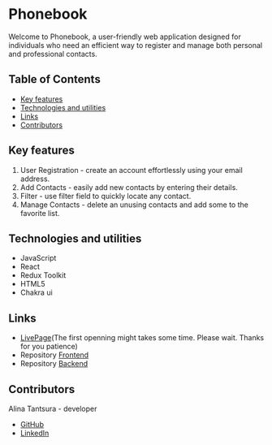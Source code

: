 # Phonebook

Welcome to Phonebook, a user-friendly web application designed for individuals
who need an efficient way to register and manage both personal and professional
contacts.

## Table of Contents

- [Key features](#key-features)
- [Technologies and utilities](#technologies-and-utilities)
- [Links](#links)
- [Contributors](#contributors)

## Key features

1. User Registration - create an account effortlessly using your email address.
2. Add Contacts - easily add new contacts by entering their details.
3. Filter - use filter field to quickly locate any contact.
4. Manage Contacts - delete an unusing contacts and add some to the favorite
   list.

## Technologies and utilities

- JavaScript
- React
- Redux Toolkit
- HTML5
- Chakra ui

## Links

- [LivePage](https://alinatantsura.github.io/phonebook/)(The first openning
  might takes some time. Please wait. Thanks for you patience)
- Repository [Frontend](https://github.com/AlinaTantsura/phonebook)
- Repository [Backend](https://github.com/AlinaTantsura/contactsListBackend)

## Contributors

Alina Tantsura - developer

- [GitHub](https://github.com/AlinaTantsura)
- [LinkedIn](https://www.linkedin.com/in/alina-tantsura/)
